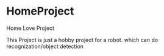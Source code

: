 # HomeProject
Home Love Project

This Project is just a hobby project for a robot. which can do recognization/object detection
